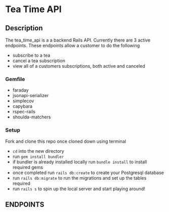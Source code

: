 # Tea Time API

## Description
The tea_time_api is a a backend Rails API. Currently there are 3 active endpoints.  These endpoints allow a customer to do the following
* subscribe to a tea
* cancel a tea subscription
* view all of a customers subscriptions, both active and canceled

### Gemfile
* faraday
* jsonapi-serializer
* simplecov
* capybara
* rspec-rails
* shoulda-matchers
### Setup
 Fork and clone this repo
 once cloned down
 using terminal
 * `cd` into the new directory
 * run `gem install bundler`
 * if bundler is already installed locally run `bundle install` to install required gems
 * once completed run `rails db:create` to create your Postgresql database
 * run `rails db:migrate` to run the migrations and set up the tables required
 * run `rails s` to spin up the local server and start playing around!
 ## ENDPOINTS
